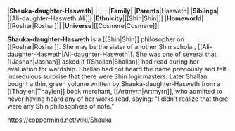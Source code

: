 |**Shauka-daughter-Hasweth**|
|-|-|
|**Family**|
|**Parents**|Hasweth|
|**Siblings**|[[Ali-daughter-Hasweth\|Ali]]|
|**Ethnicity**|[[Shin\|Shin]]|
|**Homeworld**|[[Roshar\|Roshar]]|
|**Universe**|[[Cosmere\|Cosmere]]|

**Shauka-daughter-Hasweth** is a [[Shin\|Shin]] philosopher on [[Roshar\|Roshar]]. She may be the sister of another Shin scholar, [[Ali-daughter-Hasweth\|Ali-daughter-Hasweth]].
She was one of several that [[Jasnah\|Jasnah]] asked if [[Shallan\|Shallan]] had read during her evaluation for wardship. Shallan had not heard the name previously and felt incredulous surprise that there were Shin logicmasters. Later Shallan bought a thin, green volume written by Shauka-daughter-Hasweth from a [[Thaylen\|Thaylen]] book merchant, [[Artmyrn\|Artmyrn]], who admitted to never having heard any of her works read, saying: "I didn't realize that there were any Shin philosophers of note."



https://coppermind.net/wiki/Shauka